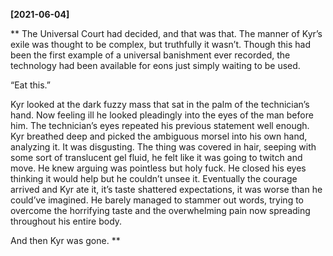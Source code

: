 **[2021-06-04]**

**
The Universal Court had decided, and that was that. The manner of Kyr’s exile was thought to be complex, but truthfully it wasn’t. Though this had been the first example of a universal banishment ever recorded, the technology had been available for eons just simply waiting to be used. 

“Eat this.”

Kyr looked at the dark fuzzy mass that sat in the palm of the technician’s hand. Now feeling ill he looked pleadingly into the eyes of the man before him. The technician’s eyes repeated his previous statement well enough. Kyr breathed deep and picked the ambiguous morsel into his own hand, analyzing it. It was disgusting. The thing was covered in hair, seeping with some sort of translucent gel fluid, he felt like it was going to twitch and move. He knew arguing was pointless but holy fuck. He closed his eyes thinking it would help but he couldn’t unsee it. Eventually the courage arrived and Kyr ate it, it’s taste shattered expectations, it was worse than he could’ve imagined. He barely managed to stammer out words, trying to overcome the horrifying taste and the overwhelming pain now spreading throughout his entire body.

And then Kyr was gone. 
**